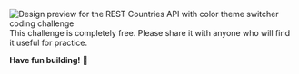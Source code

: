 
![Design preview for the REST Countries API with color theme switcher coding challenge](./design/desktop-preview.jpg)
This challenge is completely free. Please share it with anyone who will find it useful for practice.

**Have fun building!** 🚀
